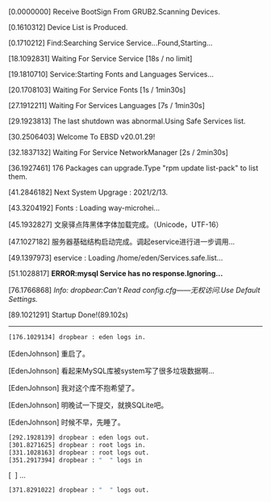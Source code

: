 [0.0000000] Receive BootSign From GRUB2.Scanning Devices.

[0.1610312] Device List is Produced.

[0.1710212] Find:Searching Service Service...Found,Starting...

[18.1092831] Waiting For Service Service [18s / no limit]

[19.1810710] Service:Starting Fonts and Languages Services...

[20.1708103] Waiting For Service Fonts [1s / 1min30s]

[27.1912211] Waiting For Services Languages [7s / 1min30s]

[29.1923813] The last shutdown was abnormal.Using Safe Services list.

[30.2506403] Welcome To EBSD v20.01.29!

[32.1837132] Waiting For Service NetworkManager [2s / 2min30s]

[36.1927461] 176 Packages can upgrade.Type "rpm update list-pack" to list them.

[41.2846182] Next System Upgrage : 2021/2/13.

[43.3204192] Fonts : Loading way-microhei...

[45.1932827] 文泉驿点阵黑体字体加载完成。（Unicode，UTF-16）

[47.1027182] 服务器基础结构启动完成。调起eservice进行进一步调用...

[49.1397973] eservice : Loading /home/eden/Services.safe.list...

[51.1028817] **ERROR:mysql Service has no response.Ignoring...**

[76.1766868] *Info: dropbear:Can't Read config.cfg——无权访问.Use Default Settings.*

[89.1021291] Startup Done!(89.102s)

---

```bash
[176.1029134] dropbear : eden logs in.
```



[EdenJohnson] 重启了。

[EdenJohnson] 看起来MySQL库被system写了很多垃圾数据啊...

[EdenJohnson] 我对这个库不抱希望了。

[EdenJohnson] 明晚试一下提交，就换SQLite吧。

[EdenJohnson] 时候不早，先睡了。

```bash
[292.1928139] dropbear : eden logs out.
[301.8271625] dropbear : root logs in.
[331.1028163] dropbear : root logs out.
[351.2917394] dropbear : " ‌‍‍‍​‍‌‌​‍‌‌​‌‍‍‌‌​​‌‍‍‌‌​‌‌‍‌​‌‌‌‌​‍‌‌‌​‌‍‍‌‌​​‌‍‍‌‌​‌‌‌‌​‍‍‌‌‌​‌‌‌​‌‍‍‌‌​​‌‍‍‌‌​‌‌​‍‌‌‌‌​‌‌‌‍‍​‌‍‍‌‌​​‌‍‍‌‌​‌‍‍‍​‍‍‌​‌​‌‍‍‌‌​​‌‍‍‌‌​‌‌‌​‌​‍‌‌‍​‌‍‍‌‌​​‌‍‍‌‌​‌‌‍‌​‌‌‍‌​‌‌‍​‌‍‍‌‌​​‌‍‍‌‌​‌‌‍‌​‌‍‍‍​‌‌‍​‌‍‍‌‌​​‌‍‍‌‌​‍‌‍​‍‌‌‌‌​‍‌​‌‍‍‌‌​​‌‍‍‌‌​‌‍‌​‍‌​‌‍‌‌​‌‍‍‌‌​​‌‍‍‌‌​‍‍‍‍‌​‌‌‌‌​‌​‌‍‍‌‌​​‌‍‍‌‌ " logs in
```

[ ‌‍‍‍‍‌‌‍‌‌‌‍‍‌‌‌‍‍‌‌‌‌‍‌‌‌‌‌‍‌‌‌‌‍‍‌‌‌‍‍‌‌‌‌‌‌‍‍‌‌‌‌‌‌‌‍‍‌‌‌‍‍‌‌‌‌‍‌‌‌‌‌‌‌‍‍‌‍‍‌‌‌‍‍‌‌‌‍‍‍‍‍‌‌‌‍‍‌‌‌‍‍‌‌‌‌‌‌‍‌‌‍‌‍‍‌‌‌‍‍‌‌‌‌‍‌‌‌‍‌‌‌‍‌‍‍‌‌‌‍‍‌‌‌‌‍‌‌‍‍‍‌‌‍‌‍‍‌‌‌‍‍‌‌‍‌‍‍‌‌‌‌‍‌‌‍‍‌‌‌‍‍‌‌‌‍‌‍‌‌‍‌‌‌‍‍‌‌‌‍‍‌‌‍‍‍‍‌‌‌‌‌‌‌‍‍‌‌‌‍‍‌‌ ] ...

```bash
[371.8291022] dropbear : " ‌‍‍‍​‍‌‌​‍‌‌​‌‍‍‌‌​​‌‍‍‌‌​‌‌‍‌​‌‌‌‌​‍‌‌‌​‌‍‍‌‌​​‌‍‍‌‌​‌‌‌‌​‍‍‌‌‌​‌‌‌​‌‍‍‌‌​​‌‍‍‌‌​‌‌​‍‌‌‌‌​‌‌‌‍‍​‌‍‍‌‌​​‌‍‍‌‌​‌‍‍‍​‍‍‌​‌​‌‍‍‌‌​​‌‍‍‌‌​‌‌‌​‌​‍‌‌‍​‌‍‍‌‌​​‌‍‍‌‌​‌‌‍‌​‌‌‍‌​‌‌‍​‌‍‍‌‌​​‌‍‍‌‌​‌‌‍‌​‌‍‍‍​‌‌‍​‌‍‍‌‌​​‌‍‍‌‌​‍‌‍​‍‌‌‌‌​‍‌​‌‍‍‌‌​​‌‍‍‌‌​‌‍‌​‍‌​‌‍‌‌​‌‍‍‌‌​​‌‍‍‌‌​‍‍‍‍‌​‌‌‌‌​‌​‌‍‍‌‌​​‌‍‍‌‌ " logs out.
```

